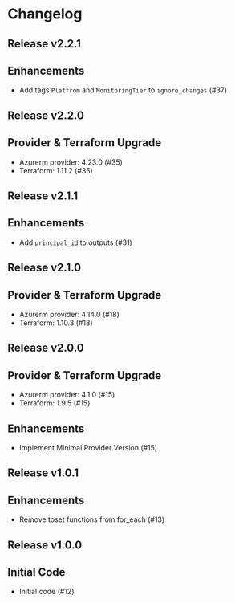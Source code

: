 # Changelog

## Release v2.2.1

## Enhancements

- Add tags `Platfrom` and `MonitoringTier` to `ignore_changes` (#37)


   
## Release v2.2.0

## Provider & Terraform Upgrade
- Azurerm provider: 4.23.0 (#35)
- Terraform: 1.11.2 (#35)
   
## Release v2.1.1

## Enhancements

- Add `principal_id` to outputs (#31)


   
## Release v2.1.0

## Provider & Terraform Upgrade
- Azurerm provider: 4.14.0 (#18)
- Terraform: 1.10.3 (#18)
   
## Release v2.0.0

## Provider & Terraform Upgrade
- Azurerm provider: 4.1.0 (#15)
- Terraform: 1.9.5 (#15)
## Enhancements
- Implement Minimal Provider Version (#15)
   
## Release v1.0.1

## Enhancements

- Remove toset functions from for_each (#13)


   
## Release v1.0.0

## Initial Code

- Initial code (#12)


   